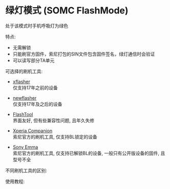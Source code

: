 # 绿灯模式 (SOMC FlashMode)

处于该模式时手机呼吸灯为绿色

特点:  
   * 无需解锁
   * 只能刷官方固件，索尼打包的SIN文件包含固件签名，绿灯通信时会验证
   * 可以读写部分TA单元

可选择的刷机工具:

*   [xflasher](https://forum.xda-developers.com/t/tool-xflasher-xperia-command-line-flasher-for-pre-2017-devices.2986634/)  
    仅支持17年之前的设备

*   [newflasher](https://forum.xda-developers.com/t/tool-newflasher-xperia-command-line-flasher.3619426/)  
    仅支持17年及之后的设备

*   [FlashTool](http://www.flashtool.net/index.php)  
    界面友好, 但有些兼容性问题, 且年久失修

*   [Xperia Companion](https://www.sony.com.hk/zh/electronics/support/articles/00236877)  
    索尼官方的刷机工具, 仅支持BL锁定的设备

*   [Sony Emma](https://developer.sony.com/develop/open-devices/get-started/flash-tool/download-flash-tool/)  
    索尼官方的刷机工具, 仅支持已解锁BL的设备, 一般只有公开版设备的固件, 且型号不全

不同刷机工具的区别:

使用教程: